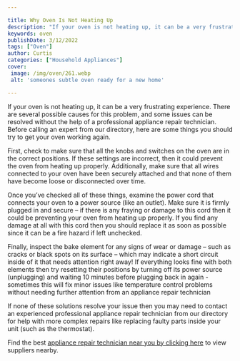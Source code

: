 ```yaml
---

title: Why Oven Is Not Heating Up
description: "If your oven is not heating up, it can be a very frustrating experience. There are several possible causes for this problem, and s...see more detail"
keywords: oven
publishDate: 3/12/2022
tags: ["Oven"]
author: Curtis
categories: ["Household Appliances"]
cover: 
 image: /img/oven/261.webp
 alt: 'someones subtle oven ready for a new home'

---
```


If your oven is not heating up, it can be a very frustrating experience. There are several possible causes for this problem, and some issues can be resolved without the help of a professional appliance repair technician. Before calling an expert from our directory, here are some things you should try to get your oven working again.

First, check to make sure that all the knobs and switches on the oven are in the correct positions. If these settings are incorrect, then it could prevent the oven from heating up properly. Additionally, make sure that all wires connected to your oven have been securely attached and that none of them have become loose or disconnected over time.

Once you’ve checked all of these things, examine the power cord that connects your oven to a power source (like an outlet). Make sure it is firmly plugged in and secure – if there is any fraying or damage to this cord then it could be preventing your oven from heating up properly. If you find any damage at all with this cord then you should replace it as soon as possible since it can be a fire hazard if left unchecked.

Finally, inspect the bake element for any signs of wear or damage – such as cracks or black spots on its surface – which may indicate a short circuit inside of it that needs attention right away! If everything looks fine with both elements then try resetting their positions by turning off its power source (unplugging) and waiting 10 minutes before plugging back in again - sometimes this will fix minor issues like temperature control problems without needing further attention from an appliance repair technician 

If none of these solutions resolve your issue then you may need to contact an experienced professional appliance repair technician from our directory for help with more complex repairs like replacing faulty parts inside your unit (such as the thermostat).

Find the best <a href="/pages/appliance-repair-technicians/">appliance repair technician near you by clicking here</a> to view suppliers nearby.
